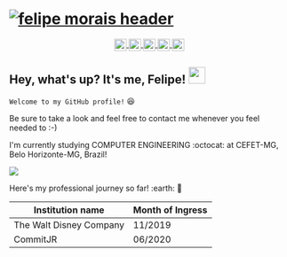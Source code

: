 # [![felipe morais header](https://raw.githubusercontent.com/Felipi12/Felipi12/master/github_capa.png)](https://www.linkedin.com/in/felipe-mlmorais/)


<p align='center'>
<a href="https://discordapp.com/users/615680306573475843/">
  <img align="center" padding="10px" alt="Felipe's Discord" width="22px" src="https://cdn.jsdelivr.net/npm/simple-icons@v3/icons/discord.svg" />
</a>   
<a href="https://t.me/Felipi12">
  <img align="center" padding="10px" alt="Felipe's Telegram" width="22px" src="https://cdn.jsdelivr.net/npm/simple-icons@v3/icons/telegram.svg" />
</a>   
<a href="https://www.linkedin.com/in/felipe-mlmorais/">
  <img align="center" padding="10px" alt="Felipe's LinkdeIN" width="22px" src="https://cdn.jsdelivr.net/npm/simple-icons@v3/icons/linkedin.svg" />
</a> 
<a href="https://www.instagram.com/felipe_lemos12/">
  <img align="center" padding="10px" alt="Felipe's Instagram" width="22px" src="https://cdn.jsdelivr.net/npm/simple-icons@v3/icons/instagram.svg" />
</a>
<a href="https://www.youtube.com/channel/UCljuJe9XEtQSUHenT38DIqA">
  <img align="center" padding="10px" alt="Felipe's YouTube" width="22px" src="https://cdn.jsdelivr.net/npm/simple-icons@v3/icons/youtube.svg" />
</a>
</p>


## Hey, what's up? It's me, Felipe! <img src="https://raw.githubusercontent.com/MartinHeinz/MartinHeinz/master/wave.gif" width="30px">

`Welcome to my GitHub profile!` :satisfied: 

Be sure to take a look and feel free to contact me whenever you feel needed to :-)

I'm currently studying COMPUTER ENGINEERING :octocat: at CEFET-MG, Belo Horizonte-MG, Brazil!

<img align="center" src="https://github-readme-stats.vercel.app/api/top-langs/?username=Felipi12&layout=compact&title_color=ffffff&text_color=ffffff&icon_color=ffffffa&bg_color=00c55e" />

Here's my professional journey so far! :earth: :rocket: 

Institution name | Month of Ingress
------------ | -------------
The Walt Disney Company | 11/2019
CommitJR | 06/2020                    
